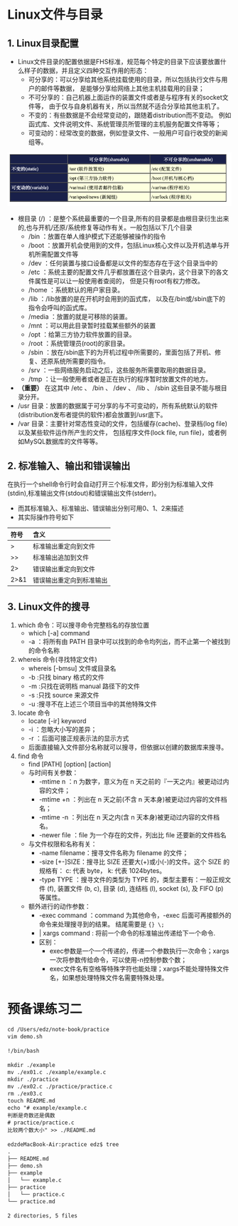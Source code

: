 # Linux文件与目录
## 1. Linux目录配置
  - Linux文件目录的配置依据是FHS标准，规范每个特定的目录下应该要放置什么样子的数据，并且定义四种交互作用的形态：  
    - 可分享的：可以分享给其他系统挂载使用的目录，所以包括执行文件与用户的邮件等数据， 是能够分享给网络上其他主机挂载用的目录；  
    - 不可分享的：自己机器上面运作的装置文件或者是与程序有关的socket文件等， 由于仅与自身机器有关，所以当然就不适合分享给其他主机了。  
    - 不变的：有些数据是不会经常变动的，跟随着distribution而不变动。 例如函式库、文件说明文件、系统管理员所管理的主机服务配置文件等等；  
    - 可变动的：经常改变的数据，例如登录文件、一般用户可自行收受的新闻组等。  
  
  ![1](https://github.com/lioil9/note-book/blob/master/image/%E5%B1%8F%E5%B9%95%E5%BF%AB%E7%85%A7%202020-03-16%20%E4%B8%8B%E5%8D%8811.05.55.png)

  - 根目录 (/) ：是整个系统最重要的一个目录,所有的目录都是由根目录衍生出来的,也与开机/还原/系统修复等动作有关。一般包括以下几个目录
    - /bin ：放置在单人维护模式下还能够被操作的指令
    - /boot ：放置开机会使用到的文件，包括Linux核心文件以及开机选单与开机所需配置文件等
    - /dev ：任何装置与接口设备都是以文件的型态存在于这个目录当中的
    - /etc ：系统主要的配置文件几乎都放置在这个目录内，这个目录下的各文件属性是可以让一般使用者查阅的， 但是只有root有权力修改。
    - /home ：系统默认的用户家目录。
    - /lib ：/lib放置的是在开机时会用到的函式库， 以及在/bin或/sbin底下的指令会呼叫的函式库。
    - /media ：放置的就是可移除的装置。
    - /mnt ：可以用此目录暂时挂载某些额外的装置
    - /opt ：给第三方协力软件放置的目录。
    - /root ：系统管理员(root)的家目录。
    - /sbin ：放在/sbin底下的为开机过程中所需要的，里面包括了开机、修复、还原系统所需要的指令。
    - /srv ：一些网络服务启动之后，这些服务所需要取用的数据目录。
    - /tmp ：让一般使用者或者是正在执行的程序暂时放置文件的地方。
  - **（重要）** 在这其中 /etc 、 /bin 、 /dev 、 /lib 、 /sbin 这些目录不能与根目录分开。
  - /usr 目录：放置的数据属于可分享的与不可变动的，所有系统默认的软件(distribution发布者提供的软件)都会放置到/usr底下。
  - /var 目录：主要针对常态性变动的文件，包括缓存(cache)、登录档(log file)以及某些软件运作所产生的文件， 包括程序文件(lock file, run file)，或者例如MySQL数据库的文件等等。


## 2. 标准输入、输出和错误输出
在执行一个shell命令行时会自动打开三个标准文件，即分别为标准输入文件(stdin),标准输出文件(stdout)和错误输出文件(stderr)。  
  - 而其标准输入、标准输出、错误输出分别可用0、1、2来描述
  - 其实际操作符号如下

|符号|含义|
|:--|:--|
| > |标准输出重定向到文件|
| >> |标准输出追加到文件|
| 2> |错误输出重定向到文件|
| 2>&1 |错误输出重定向到标准输出|


## 3. Linux文件的搜寻
  1. which 命令：可以搜寻命令完整档名的存放位置
     - which [-a] command  
     - -a ：将所有由 PATH 目录中可以找到的命令均列出，而不止第一个被找到的命令名称
  2. whereis 命令(寻找特定文件)
     - whereis [-bmsu] 文件或目录名
     - -b :只找 binary 格式的文件
     - -m :只找在说明档 manual 路径下的文件
     - -s :只找 source 来源文件
     - -u :搜寻不在上述三个项目当中的其他特殊文件
  3. locate 命令  
     - locate [-ir] keyword
     - -i ：忽略大小写的差异；
     - -r ：后面可接正规表示法的显示方式
     - 后面直接输入文件部分名称就可以搜寻，但依据以创建的数据库来搜寻。
  4. find 命令
     - find [PATH] [option] [action]
     - 与时间有关参数：
       - -mtime  n ：n 为数字，意义为在 n 天之前的『一天之内』被更动过内容的文件；
       - -mtime +n ：列出在 n 天之前(不含 n 天本身)被更动过内容的文件档名；
       - -mtime -n ：列出在 n 天之内(含 n 天本身)被更动过内容的文件档名。
       - -newer file ：file 为一个存在的文件，列出比 file 还要新的文件档名  
     - 与文件权限和名称有关：
       - -name filename：搜寻文件名称为 filename 的文件；
       - -size [+-]SIZE：搜寻比 SIZE 还要大(+)或小(-)的文件。这个 SIZE 的规格有： c: 代表 byte， k: 代表 1024bytes。
       - -type TYPE ：搜寻文件的类型为 TYPE 的，类型主要有：一般正规文件 (f), 装置文件 (b, c),  目录 (d),  连结档 (l), socket (s),  及 FIFO (p) 等属性。
     - 额外进行的动作参数：
       -  -exec command ：command 为其他命令，-exec 后面可再接额外的命令来处理搜寻到的结果。 结尾需要是 `{} \;`
       -  | xargs command : 将前一个命令的标准输出传递给下一个命令.
       -  区别：
          - exec参数是一个一个传递的，传递一个参数执行一次命令；xargs一次将参数传给命令，可以使用-n控制参数个数；
          - exec文件名有空格等特殊字符也能处理；xargs不能处理特殊文件名，如果想处理特殊文件名需要特殊处理。



# 预备课练习二

```
cd /Users/edz/note-book/practice
vim demo.sh

!/bin/bash
  
mkdir ./example
mv ./ex01.c ./example/example.c
mkdir ./practice
mv ./ex02.c ./practice/practice.c
rm ./ex03.c
touch README.md
echo "# example/example.c  
判断是奇数还是偶数  
# practice/practice.c  
比较两个数大小" >> ./README.md

edzdeMacBook-Air:practice edz$ tree
.
├── README.md
├── demo.sh
├── example
│   └── example.c
├── practice
│   └── practice.c
└── practice.md

2 directories, 5 files
```
